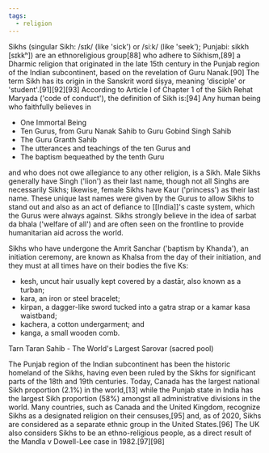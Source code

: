 ```yaml
---
tags:
  - religion
---
```

Sikhs (singular Sikh: /sɪk/ (like 'sick') or /siːk/ (like 'seek'); Punjabi: sikkh [sɪkkʰ]) are an ethnoreligious group[88] who adhere to Sikhism,[89] a Dharmic religion that originated in the late 15th century in the Punjab region of the Indian subcontinent, based on the revelation of Guru Nanak.[90] The term Sikh has its origin in the Sanskrit word śiṣya, meaning 'disciple' or 'student'.[91][92][93] According to Article I of Chapter 1 of the Sikh Rehat Maryada ('code of conduct'), the definition of Sikh is:[94] Any human being who faithfully believes in

- One Immortal Being
- Ten Gurus, from Guru Nanak Sahib to Guru Gobind Singh Sahib
- The Guru Granth Sahib
- The utterances and teachings of the ten Gurus and
- The baptism bequeathed by the tenth Guru

and who does not owe allegiance to any other religion, is a Sikh. Male Sikhs generally have Singh ('lion') as their last name, though not all Singhs are necessarily Sikhs; likewise, female Sikhs have Kaur ('princess') as their last name. These unique last names were given by the Gurus to allow Sikhs to stand out and also as an act of defiance to [[India]]'s caste system, which the Gurus were always against. Sikhs strongly believe in the idea of sarbat da bhala ('welfare of all') and are often seen on the frontline to provide humanitarian aid across the world.

Sikhs who have undergone the Amrit Sanchar ('baptism by Khanda'), an initiation ceremony, are known as Khalsa from the day of their initiation, and they must at all times have on their bodies the five Ks:

- kesh, uncut hair usually kept covered by a dastār, also known as a turban;
- kara, an iron or steel bracelet;
- kirpan, a dagger-like sword tucked into a gatra strap or a kamar kasa waistband;
- kachera, a cotton undergarment; and
- kanga, a small wooden comb.

Tarn Taran Sahib - The World's Largest Sarovar (sacred pool)

The Punjab region of the Indian subcontinent has been the historic homeland of the Sikhs, having even been ruled by the Sikhs for significant parts of the 18th and 19th centuries. Today, Canada has the largest national Sikh proportion (2.1%) in the world,[13] while the Punjab state in India has the largest Sikh proportion (58%) amongst all administrative divisions in the world. Many countries, such as Canada and the United Kingdom, recognize Sikhs as a designated religion on their censuses,[95] and, as of 2020, Sikhs are considered as a separate ethnic group in the United States.[96] The UK also considers Sikhs to be an ethno-religious people, as a direct result of the Mandla v Dowell-Lee case in 1982.[97][98] 